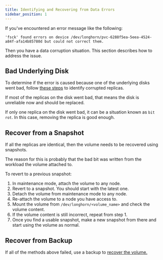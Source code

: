```yaml
---
title: Identifying and Recovering from Data Errors
sidebar_position: 1
---
```


If you've encountered an error message like the following:

    'fsck' found errors on device /dev/longhorn/pvc-6288f5ea-5eea-4524-a84f-afa14b85780d but could not correct them.

Then you have a data corruption situation. This section describes how to address the issue.

## Bad Underlying Disk

To determine if the error is caused because one of the underlying disks went bad, follow [these steps](./corrupted-replica) to identify corrupted replicas.

If most of the replicas on the disk went bad, that means the disk is unreliable now and should be replaced.

If only one replica on the disk went bad, it can be a situation known as `bit rot`. In this case, removing the replica is good enough.

## Recover from a Snapshot

If all the replicas are identical, then the volume needs to be recovered using snapshots.

The reason for this is probably that the bad bit was written from the workload the volume attached to.

To revert to a previous snapshot:

1. In maintenance mode, attach the volume to any node.
2. Revert to a snapshot. You should start with the latest one.
3. Detach the volume from maintenance mode to any node.
4. Re-attach the volume to a node you have access to.
5. Mount the volume from `/dev/longhorn/<volume_name>` and check the volume content.
6. If the volume content is still incorrect, repeat from step 1.
7. Once you find a usable snapshot, make a new snapshot from there and start using the volume as normal.

## Recover from Backup

If all of the methods above failed, use a backup to [recover the volume.](../../snapshots-and-backups/backup-and-restore/restore-from-a-backup)